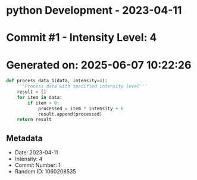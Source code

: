 ﻿# python Development - 2023-04-11
# Commit #1 - Intensity Level: 4
# Generated on: 2025-06-07 10:22:26
```python
def process_data_1(data, intensity=4):
    '''Process data with specified intensity level'''
    result = []
    for item in data:
        if item > 0:
            processed = item * intensity + 6
            result.append(processed)
    return result
```
## Metadata
- Date: 2023-04-11
- Intensity: 4
- Commit Number: 1
- Random ID: 1060208535
